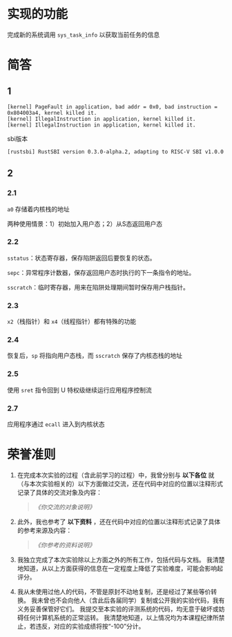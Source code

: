 # **实现的功能** 

完成新的系统调用 `sys_task_info` 以获取当前任务的信息



# **简答** 

## 1

```
[kernel] PageFault in application, bad addr = 0x0, bad instruction = 0x804003a4, kernel killed it.
[kernel] IllegalInstruction in application, kernel killed it.
[kernel] IllegalInstruction in application, kernel killed it.
```

sbi版本

```txt
[rustsbi] RustSBI version 0.3.0-alpha.2, adapting to RISC-V SBI v1.0.0
```

## 2

### 2.1

`a0` 存储着内核栈的地址

两种使用情景：1）初始加入用户态；2）从S态返回用户态

### 2.2

`sstatus`：状态寄存器，保存陷阱返回后要恢复的状态。

`sepc`：异常程序计数器，保存返回用户态时执行的下一条指令的地址。

`sscratch`：临时寄存器，用来在陷阱处理期间暂时保存用户栈指针。

### 2.3

`x2`（栈指针）和 `x4`（线程指针）都有特殊的功能

### 2.4

恢复后，`sp` 将指向用户态栈，而 `sscratch` 保存了内核态栈的地址

### 2.5

使用 `sret` 指令回到 U 特权级继续运行应用程序控制流

### 2.7

应用程序通过 `ecall` 进入到内核状态

# 荣誉准则

1. 在完成本次实验的过程（含此前学习的过程）中，我曾分别与 **以下各位** 就（与本次实验相关的）以下方面做过交流，还在代码中对应的位置以注释形式记录了具体的交流对象及内容：

   > *《你交流的对象说明》*

2. 此外，我也参考了 **以下资料** ，还在代码中对应的位置以注释形式记录了具体的参考来源及内容：

   > *《你参考的资料说明》* 

3. 我独立完成了本次实验除以上方面之外的所有工作，包括代码与文档。 我清楚地知道，从以上方面获得的信息在一定程度上降低了实验难度，可能会影响起评分。

4. 我从未使用过他人的代码，不管是原封不动地复制，还是经过了某些等价转换。 我未曾也不会向他人（含此后各届同学）复制或公开我的实验代码，我有义务妥善保管好它们。 我提交至本实验的评测系统的代码，均无意于破坏或妨碍任何计算机系统的正常运转。 我清楚地知道，以上情况均为本课程纪律所禁止，若违反，对应的实验成绩将按“-100”分计。